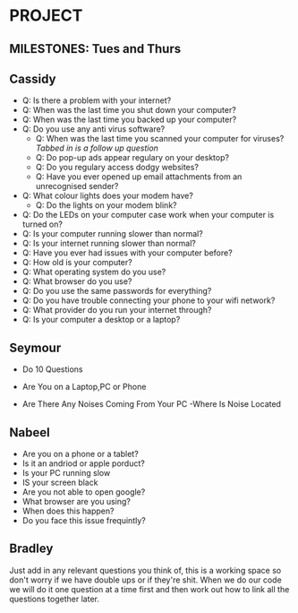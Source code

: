 # PROJECT



## MILESTONES: Tues and Thurs


## Cassidy

- Q: Is there a problem with your internet?
- Q: When was the last time you shut down your computer?
- Q: When was the last time you backed up your computer?
- Q: Do you use any anti virus software?
	- Q: When was the last time you scanned your computer for viruses?	*Tabbed in is a follow up question*
	- Q: Do pop-up ads appear regulary on your desktop?
	- Q: Do you regulary access dodgy websites?
	- Q: Have you ever opened up email attachments from an unrecognised sender?
- Q: What colour lights does your modem have?
	- Q: Do the lights on your modem blink?
- Q: Do the LEDs on your computer case work when your computer is turned on?
- Q: Is your computer running slower than normal?
- Q: Is your internet running slower than normal?
- Q: Have you ever had issues with your computer before?
- Q: How old is your computer?
- Q: What operating system do you use?
- Q: What browser do you use?
- Q: Do you use the same passwords for everything?
- Q: Do you have trouble connecting your phone to your wifi network?
- Q: What provider do you run your internet through?
- Q: Is your computer a desktop or a laptop?










## Seymour 
- Do 10 Questions 

- Are You on a Laptop,PC or Phone
- Are There Any Noises Coming From Your PC
	-Where Is Noise Located 




## Nabeel

- Are you on a phone or a tablet?
- Is it an andriod or apple porduct?
- Is your PC running slow
- IS your screen black
- Are you not able to open google?
- What browser are you using?
- When does this happen?
- Do you face this issue frequintly? 
 

 ## Bradley

 Just add in any relevant questions you think of, this is a working space so don't worry if we have double ups or if they're shit. When we do our
 code we will do it one question at a time first and then work out how to link all the questions together later.




